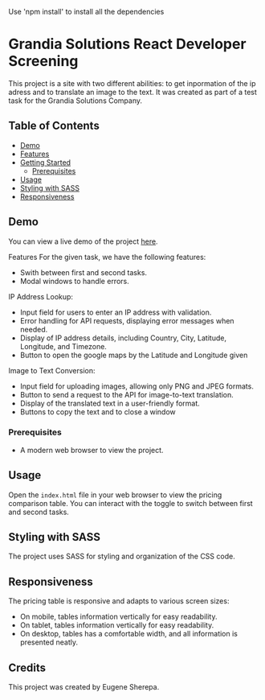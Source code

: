 Use 'npm install' to install all the dependencies

# Grandia Solutions React Developer Screening

This project is a site with two different abilities: to get inpormation of the ip adress and to translate an image to the text. It was created as part of a test task for the Grandia Solutions Company.

## Table of Contents
- [Demo](#demo)
- [Features](#features)
- [Getting Started](#getting-started)
  - [Prerequisites](#prerequisites)
- [Usage](#usage)
- [Styling with SASS](#styling-with-sass)
- [Responsiveness](#responsiveness)

## Demo

You can view a live demo of the project [here](https://grandia-solutions-3p6u0dyqi-eugenesherepa.vercel.app/).


Features
For the given task, we have the following features:
- Swith between first and second tasks.
- Modal windows to handle errors.

IP Address Lookup:
- Input field for users to enter an IP address with validation.
- Error handling for API requests, displaying error messages when needed.
- Display of IP address details, including Country, City, Latitude, Longitude, and Timezone.
- Button to open the google maps by the Latitude and Longitude given

Image to Text Conversion:
- Input field for uploading images, allowing only PNG and JPEG formats.
- Button to send a request to the API for image-to-text translation.
- Display of the translated text in a user-friendly format.
- Buttons to copy the text and to close a window

### Prerequisites

- A modern web browser to view the project.

## Usage

Open the `index.html` file in your web browser to view the pricing comparison table. You can interact with the toggle to switch between first and second tasks.

## Styling with SASS

The project uses SASS for styling and organization of the CSS code.

## Responsiveness

The pricing table is responsive and adapts to various screen sizes:
- On mobile, tables information vertically for easy readability.
- On tablet, tables information vertically for easy readability.
- On desktop, tables has a comfortable width, and all information is presented neatly.

## Credits

This project was created by Eugene Sherepa.

